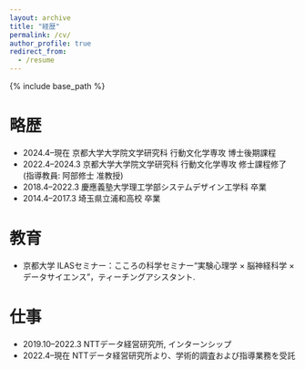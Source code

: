```yaml
---
layout: archive
title: "経歴"
permalink: /cv/
author_profile: true
redirect_from:
  - /resume
---
```


{% include base_path %}

略歴
======
* 2024.4–現在 京都大学大学院文学研究科 行動文化学専攻 博士後期課程
* 2022.4–2024.3 京都大学大学院文学研究科 行動文化学専攻 修士課程修了 (指導教員: 阿部修士 准教授)
* 2018.4–2022.3 慶應義塾大学理工学部システムデザイン工学科 卒業
* 2014.4–2017.3 埼玉県立浦和高校 卒業

教育
======
* 京都大学 ILASセミナー：こころの科学セミナー“実験心理学 × 脳神経科学 × データサイエンス”，ティーチングアシスタント.

仕事
======
* 2019.10–2022.3 NTTデータ経営研究所, インターンシップ
* 2022.4–現在 NTTデータ経営研究所より、学術的調査および指導業務を受託
